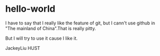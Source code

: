 # hello-world

I have to say that I really like the feature of git, but I cann't use github in "The mainland of China".That is really pitty.

But I will try to use it cause I like it.

JackeyLiu
HUST

